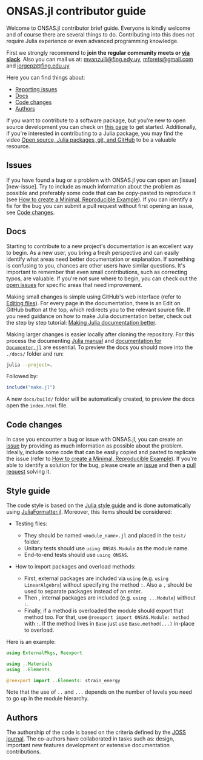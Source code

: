 # ONSAS.jl contributor guide

Welcome to ONSAS.jl contributor brief guide. Everyone is kindly welcome and of  course there are several things to do. Contributing into this does not require Julia experience or even advanced programming knowledge.

First we strongly recommend to **join the regular community meets or [via slack][slack-link]**. Also you can mail us at: [mvanzulli@fing.edy.uy][mailto-mvanzulli], [mforets@gmail.com][mailto-mforets] and [jorgepz@fing.edu.uy][mailto-jorgepz]

Here you can find things about:

 - [Reporting issues](#issues)
 - [Docs](#docs)
 - [Code changes](#code-changes)
 - [Authors](#authors)

If you want to contribute to a software package, but you're new to open source development you can check on [this page][contributing] to get started. Additionally, if you're interested in contributing to a Julia package, you may find the video [Open source, Julia packages, git, and GitHub][tim-git] to be a valuable resource. 

## Issues

If you have found a bug or a problem with ONSAS.jl you can open an [issue][new-issue]. Try to include as much information about the problem as possible and preferably some code that can be copy-pasted to reproduce it (see [How to create a Minimal, Reproducible Example][create-rep-example]). If you can identify a fix for the bug you can submit a pull request without first opening an issue, see [Code changes](#code-changes).

## Docs

Starting to contribute to a new project's documentation is an excellent way to begin. As a new user, you bring a fresh perspective and can easily identify what areas need better documentation or explanation. If something is confusing to you, chances are other users have similar questions. It's important to remember that even small contributions, such as correcting typos, are valuable. If you're not sure where to begin, you can check out the [open issues][open-issues] for specific areas that need improvement.

Making small changes is simple using GitHub's web interface (refer to [Editing files][gh-edit-files]). For every page in the documentation, there is an Edit on GitHub button at the top, which redirects you to the relevant source file. If you need guidance on how to make Julia documentation better, check out the step by step tutorial: [Making Julia documentation better][tim-doc]. 

Making larger changes is easier locally after cloning the repository. For this process the documenting [Julia manual][julia-doc] and [documentation for `Documenter.jl`][documenter] are essential. To preview the docs you should move into the `./docs/` folder and run: 

```bash
julia --project=.
```

Followed by:

```julia
include("make.jl")
```

A new `docs/build/` folder will be automatically created, to preview the docs open the `index.html` file. 


## Code changes

In case you encounter a bug or issue with ONSAS.jl, you can create an [issue][open-issues] by providing as much information as possible about the problem. Ideally, include some code that can be easily copied and pasted to replicate the issue (refer to [How to create a Minimal, Reproducible Example][create-rep-example]). If you're able to identify a solution for the bug, please create an [issue][open-issues] and then a [pull request][open-pull-request] solving it.  


## Style guide 

The code style is based on the [Julia style guide](https://docs.julialang.org/en/v1/manual/style-guide/) and is done automatically using [JuliaFormatter.jl](https://github.com/domluna/JuliaFormatter.jl). Moreover, this items should be considered:

* Testing files:
    * They should be named `<module_name>.jl` and placed in the `test/` folder.
    * Unitary tests should use `using ONSAS.Module` as the module name.
    * End-to-end tests should use `using ONSAS`.

* How to import packages and overload methods: 
    * First, external packages are included via `using` (e.g. `using LinearAlgebra`) without specifying the method `:`. Also a `,` should be used to separate packages instead of an enter.
    * Then , internal packages are included (e.g. `using ...Module`) without `:`.
    * Finally, if a method is overloaded the module should export that method too. For that, use `@reexport import ONSAS.Module: method` with `:`. If the method lives in `Base` just use `Base.method(...)` in-place to overload.

Here is an example:

```julia
using ExternalPkgs, Reexport

using ..Materials
using ..Elements

@reexport import ..Elements: strain_energy
```
Note that the use of `..` and `...` depends on the number of levels you need to go up in the module hierarchy.

## Authors 

The authorship of the code is based on the criteria defined by the [JOSS journal][joss]. The co-authors have collaborated in tasks such as: design, important new features development or extensive documentation contributions.


[documenter]: https://juliadocs.github.io/Documenter.jl/
[tim-git]: https://youtu.be/cquJ9kPkwR8
[tim-doc]: https://youtu.be/ZpH1ry8qqfw
[gh-edit-files]: https://docs.github.com/en/repositories/working-with-files/managing-files/editing-files#editing-files-in-another-users-repository
[contributing]: https://contributing.md/
[open-issues]: https://github.com/ONSAS/ONSAS.jl/issues/new
[open-pull-request]: https://github.com/ONSAS/ONSAS.jl/compare
[create-rep-example]: https://stackoverflow.com/help/minimal-reproducible-example
[julia-doc]: https://docs.julialang.org/en/v1/manual/documentation/
[mailto-jorgepz]: mailto:jorgepz@fing.edu.uy
[mailto-mvanzulli]: mailto:mvanzulli@fing.edu.uy
[mailto-mforets]: mailto:mforets@gmail.com
[slack-link]: https://app.slack.com/client/T04QWNG5T2Q/C04R6TMDV0R
[joss]: https://joss.theoj.org/
